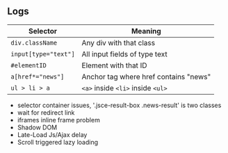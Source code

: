 ## Logs

| Selector             | Meaning                               |
| -------------------- | ------------------------------------- |
| `div.className`      | Any div with that class               |
| `input[type="text"]` | All input fields of type text         |
| `#elementID`         | Element with that ID                  |
| `a[href*="news"]`    | Anchor tag where href contains "news" |
| `ul > li > a`        | `<a>` inside `<li>` inside `<ul>`     |

- selector container issues, '.jsce-result-box .news-result' is two classes
- wait for redirect link
- iframes inline frame problem
- Shadow DOM
- Late-Load Js/Ajax delay
- Scroll triggered lazy loading
